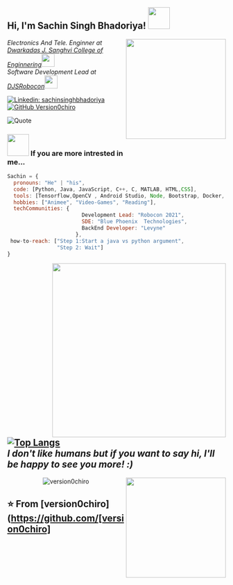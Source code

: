 <h2> Hi, I'm Sachin Singh Bhadoriya! <img src="https://media.giphy.com/media/l1JJ7hRzqWBQ7dKys7/giphy.gif" width="50"></h2>
<img align='right' src="https://i.pinimg.com/originals/c1/3e/7f/c13e7f371b14f93e91808200631b8a81.gif" width="230">
<p><em>Electronics And Tele.  Enginner at <a href="http://djsce.ac.in/">Dwarkadas J. Sanghvi College of Enginnering</a><img src="https://media.giphy.com/media/YS1oEkcJAcq1q/giphy.gif" width="30"></br>
Software Development Lead at <a href="https://www.linkedin.com/company/djs-robocon-robotics-team-djsce/">DJSRobocon</a><img src="https://media.giphy.com/media/SwRilQkg9hpeM/giphy.gif" width="30"> 
</em></p>


[![Linkedin: sachinsinghbhadoriya](https://img.shields.io/badge/-sachinsinghbhadoriya-blue?style=flat-square&logo=Linkedin&logoColor=white&link=https://www.linkedin.com/sachin-singh-bhadoriya-46b18219a/)](https://www.linkedin.com/in/sachin-singh-bhadoriya-46b18219a/)
[![GitHub Version0chiro](https://img.shields.io/github/followers/version0chiro?label=follow&style=social)](https://github.com/version0chiro)

![Quote](https://github-readme-quotes.herokuapp.com/quote?theme=radical&animation=default&layout=default&font=default)

### <img src="https://media.giphy.com/media/9KCPkAcRqU9j2/giphy.gif" width="50"> If you are more intrested in me...  
```javascript
Sachin = {
  pronouns: "He" | "his",
  code: [Python, Java, JavaScript, C++, C, MATLAB, HTML,CSS],
  tools: [Tensorflow,OpenCV , Android Studio, Node, Bootstrap, Docker, React, Flask],
  hobbies: ["Animee", "Video-Games", "Reading"],
  techCommunities: {
                        Development Lead: "Robocon 2021",
                        SDE: "Blue Phoenix  Technologies",
                        BackEnd Developer: "Levyne"
                      },
 how-to-reach: ["Step 1:Start a java vs python argument",
                "Step 2: Wait"]
}
```
<img src="https://media.giphy.com/media/21PccxrfPVOV1lhBAQ/giphy.gif" width="400" align='right'> 

[![Top Langs](https://github-readme-stats.vercel.app/api/top-langs/?username=version0chiro&hide=jupyter%20notebook)](https://github.com/anuraghazra/github-readme-stats)
<br>
<em><b>I don't like humans</b> but if you want to say <b>hi, I'll be happy to see you more!</b> :)</em>
---
<p align="center"> <img src="https://github-readme-stats.vercel.app/api?username=version0chiro&show_icons=true&theme=gotham" alt="version0chiro" />

<img align='right' src="https://media.giphy.com/media/6IkjQmpaRwIabJ2G3C/giphy.gif" width="230">


⭐️ From [version0chiro](https://github.com/[version0chiro]
---
